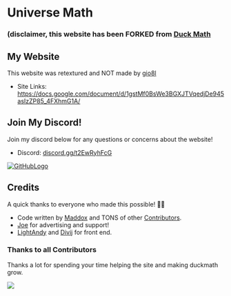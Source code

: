 # Universe Math

### (disclaimer, this website has been FORKED from [Duck Math](https://duckmath.org)

## My Website

This website was retextured and NOT made by [gio8l](gio8l.carrd.co)

- Site Links: https://docs.google.com/document/d/1gstMf0BsWe3BGXJTVqedjDe945asIzZP85_4FXhmG1A/

## Join My Discord!

Join my discord below for any questions or concerns about the website!

- Discord: [discord.gg/t2EwRyhFcG](https://discord.gg/t2EwRyhFcG)

[![GitHubLogo](https://github-production-user-asset-6210df.s3.amazonaws.com/146117946/276102576-3afde79b-eca1-46af-a4c5-91e290b8e750.png)](https://discord.gg/t2EwRyhFcG)
</a>

## Credits

A quick thanks to everyone who made this possible! 🙏😊

- Code written by [Maddox](https://github.com/maddox05) and TONS of other [Contributors](https://github.com/duckmath/duckmath.github.io/graphs/contributors).
- [Joe](https://www.instagram.com/parada.joseph/) for advertising and support!
- [LightAndy](https://github.com/lightandy1) and [Divij](https://github.com/Divij-Agarwal-42) for front end.
### Thanks to all Contributors

Thanks a lot for spending your time helping the site and making duckmath grow.

<p align="left"> <!-- hello -->
<a href="https://github.com/duckmath/duckmath.github.io/graphs/contributors">
  <img src="https://contributors-img.web.app/image?repo=duckmath/duckmath.github.io" />
 </a>
</p>
